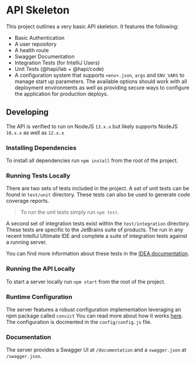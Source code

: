 # API Skeleton

This project outlines a very basic API skeleton.
It features the following:

- Basic Authentication
- A user repository
- A health route
- Swagger Documentation
- Integration Tests (for IntelliJ Users)
- Unit Tests (@hapi/lab + @hapi/code)
- A configuration system that supports `<env>.json`, `args` and `ENV_VARS` to manage start up parameters.
The available options should work with all deployment environments as well as providing secure ways to configure the application for production deploys.

## Developing

The API is verified to run on NodeJS `13.x.x` but likely supports NodeJS `10.x.x` as well as `12.x.x` 

### Installing Dependencies

To install all dependencies run `npm install` from the root of the project.

### Running Tests Locally

There are two sets of tests included in the project.
A set of unit tests can be found in `test/unit` directory.
These tests can also be used to generate code coverage reports.

> To run the unit tests simply run `npm test`.

A second set of integration tests exist within the `test/integration` directory.
These tests are specific to the JetBrains suite of products.
The run in any recent IntelliJ Ultimate IDE and complete a suite of integration tests against a running server.

You can find more information about these tests in the [IDEA documentation](https://www.jetbrains.com/help/idea/http-client-in-product-code-editor.html).

### Running the API Locally

To start a server locally run `npm start` from the root of the project.

### Runtime Configuration

The server features a robust configuration implementation leveraging an npm package called `convict`
You can read more about how it works [here](https://www.npmjs.com/package/convict).
The configuration is docmented in the `config/config.js` file.

### Documentation

The server provides a Swagger UI at `/documentation` and a `swagger.json` at `/swagger.json`.

